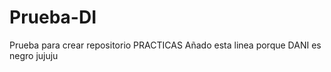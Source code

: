 Prueba-DI
=========

Prueba para crear repositorio PRACTICAS
Añado esta linea porque DANI es negro jujuju 
